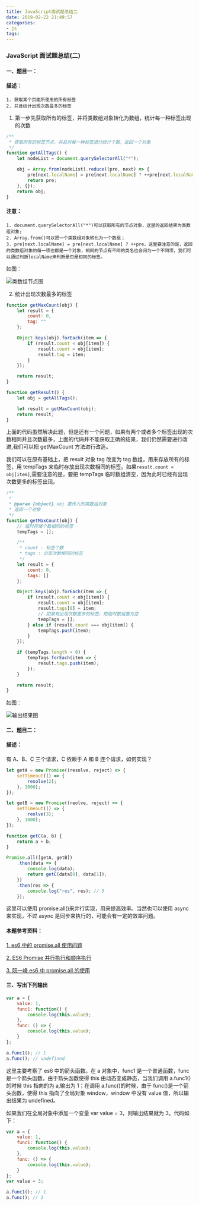 ```yaml
---
title: JavaScript面试题总结二
date: 2019-02-22 21:49:57
categories: 
- js
tags:
---
```


### JavaScript 面试题总结(二)

#### 一、题目一：

#### 描述：

    1. 获取某个页面所使用的所有标签
    2. 并且统计出现次数最多的标签

1. 第一步先获取所有的标签，并将类数组对象转化为数组，统计每一种标签出现的次数

```js
/**
 * 获取所有的标签节点，并且对每一种标签进行统计个数，返回一个对象
 */
function getAllTags() {
    let nodeList = document.querySelectorAll("*");

    obj = Array.from(nodeList).reduce((pre, next) => {
        pre[next.localName] = pre[next.localName] ? ++pre[next.localName] : 1;
        return pre;
    }, {});
    return obj;
}
```

#### 注意：

    1. document.querySelectorAll("*")可以获取所有的节点对象，这里的返回结果为类数组对象;
    2. Array.from()可以把一个类数组对象转化为一个数组；
    3. pre[next.localName] = pre[next.localName] ? ++pre，这里要注意的是，返回的类数组对象的每一项也都是一个对象，相同的节点有不同的类名也会归为一个不同项，我们可以通过判断localName来判断是否是相同的标签。

如图：

![类数组节点图](../../images/nodeList.png)

2. 统计出现次数最多的标签

```js
function getMaxCount(obj) {
    let result = {
        count: 0,
        tag: ""
    };

    Object.keys(obj).forEach(item => {
        if (result.count < obj[item]) {
            result.count = obj[item];
            result.tag = item;
        }
    });

    return result;
}
```

```js
function getResult() {
    let obj = getAllTags();

    let result = getMaxCount(obj);
    return result;
}
```

上面的代码虽然解决此题，但是还有一个问题，如果有两个或者多个标签出现的次数相同并且次数最多，上面的代码并不能获取正确的结果，我们仍然需要进行改进,我们可以把 getMaxCount 方法进行改造。

我们可以在原有基础上，把 result 对象 tag 改变为 tag 数组，用来存放所有的标签，用 tempTags 来临时存放出现次数相同的标签。如果`result.count < obj[item]`,需要注意的是，要把 tempTags 临时数组清空，因为此时已经有出现次数更多的标签出现。

```js
/**
 *
 * @param {object} obj 要传入的类数组对象
 * 返回一个对象
 */
function getMaxCount(obj) {
    // 临时存储个数相同的标签
    tempTags = [];

    /**
     * count : 标签个数
     * tags : 出现次数相同的标签
     */
    let result = {
        count: 0,
        tags: []
    };

    Object.keys(obj).forEach(item => {
        if (result.count < obj[item]) {
            result.count = obj[item];
            result.tags[0] = item;
            // 如果有出现次数更多的标签，把临时数组置为空
            tempTags = [];
        } else if (result.count === obj[item]) {
            tempTags.push(item);
        }
    });

    if (tempTags.length > 0) {
        tempTags.forEach(item => {
            result.tags.push(item);
        });
    }

    return result;
}
```

如图：

![输出结果图](../../images/nodeList1.png)

#### 二、题目二：

#### 描述：

有 A、B、C 三个请求，C 依赖于 A 和 B 连个请求，如何实现？

```js
let getA = new Promise((resolve, reject) => {
    setTimeout(() => {
        resolve(2);
    }, 3000);
});

let getB = new Promise((reolve, reject) => {
    setTimeout(() => {
        reolve(3);
    }, 1000);
});

function getC(a, b) {
    return a + b;
}

Promise.all([getA, getB])
    .then(data => {
        console.log(data);
        return getC(data[0], data[1]);
    })
    .then(res => {
        console.log("res", res); // 5
    });
```

这里可以使用 promise.all()来并行实现，用来提高效率。当然也可以使用 async 来实现，不过 async 是同步来执行的，可能会有一定的效率问题。

#### 本题参考资料：

[1. es6 中的 promise.all 使用问题](https://segmentfault.com/q/1010000008174264)

[2. ES6 Promise 并行执行和顺序执行](https://www.jianshu.com/p/dbda3053da20)

[3. 阮一峰 es6 中 promise.all 的使用](http://es6.ruanyifeng.com/#docs/promise#Promise-all)

#### 三、写出下列输出

```js
var a = {
    value: 1,
    func1: function() {
        console.log(this.value);
    },
    func: () => {
        console.log(this.value);
    }
};

a.func1(); // 1
a.func(); // undefined
```

这里主要考察了 es6 中的箭头函数。在 a 对象中，func1 是一个普通函数，func 是一个箭头函数，由于箭头函数使得 this 由动态变成静态，当我们调用 a.func1()的时候 this 指向的为 a,输出为 1；在调用 a.func()的时候，由于 func()是一个箭头函数，使得 this 指向了全局对象 window，window 中没有 value 值，所以输出结果为 undefined。

如果我们在全局对象中添加一个变量 var value = 3，则输出结果就为 3。代码如下：

```js
var a = {
    value: 1,
    func1: function() {
        console.log(this.value);
    },
    func: () => {
        console.log(this.value);
    }
};
var value = 3;

a.func1(); // 1
a.func(); // 3
```
